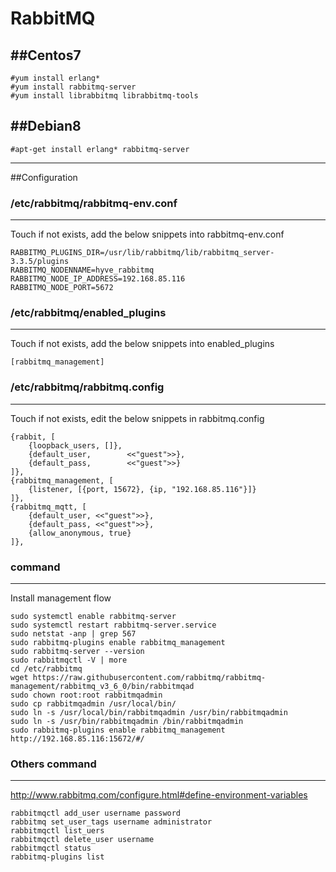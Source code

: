 RabbitMQ
==========
##Centos7
--------
```
#yum install erlang*
#yum install rabbitmq-server
#yum install librabbitmq librabbitmq-tools
```
##Debian8
--------
```
#apt-get install erlang* rabbitmq-server
```

--------
##Configuration

### /etc/rabbitmq/rabbitmq-env.conf
--------
Touch if not exists, add the below snippets into rabbitmq-env.conf
```
RABBITMQ_PLUGINS_DIR=/usr/lib/rabbitmq/lib/rabbitmq_server-3.3.5/plugins
RABBITMQ_NODENNAME=hyve_rabbitmq
RABBITMQ_NODE_IP_ADDRESS=192.168.85.116
RABBITMQ_NODE_PORT=5672
```

### /etc/rabbitmq/enabled_plugins
--------
Touch if not exists, add the below snippets into enabled_plugins
```
[rabbitmq_management]
```

### /etc/rabbitmq/rabbitmq.config
--------
Touch if not exists, edit the below snippets in rabbitmq.config
```
{rabbit, [
    {loopback_users, []},
    {default_user,        <<"guest">>},
    {default_pass,        <<"guest">>}
]},
{rabbitmq_management, [
    {listener, [{port, 15672}, {ip, "192.168.85.116"}]}
]},
{rabbitmq_mqtt, [
    {default_user, <<"guest">>},
    {default_pass, <<"guest">>},
    {allow_anonymous, true}
]},
```

### command
--------
Install management flow
```
sudo systemctl enable rabbitmq-server
sudo systemctl restart rabbitmq-server.service
sudo netstat -anp | grep 567
sudo rabbitmq-plugins enable rabbitmq_management
sudo rabbitmq-server --version
sudo rabbitmqctl -V | more
cd /etc/rabbitmq
wget https://raw.githubusercontent.com/rabbitmq/rabbitmq-management/rabbitmq_v3_6_0/bin/rabbitmqad
sudo chown root:root rabbitmqadmin
sudo cp rabbitmqadmin /usr/local/bin/
sudo ln -s /usr/local/bin/rabbitmqadmin /usr/bin/rabbitmqadmin
sudo ln -s /usr/bin/rabbitmqadmin /bin/rabbitmqadmin
sudo rabbitmq-plugins enable rabbitmq_management
http://192.168.85.116:15672/#/
```

### Others command
--------
http://www.rabbitmq.com/configure.html#define-environment-variables
```
rabbitmqctl add_user username password
rabbitmq set_user_tags username administrator
rabbitmqctl list_uers
rabbitmqctl delete_user username
rabbitmqctl status
rabbitmq-plugins list
```
